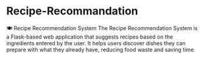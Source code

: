 # Recipe-Recommandation
🍽️ Recipe Recommendation System  The Recipe Recommendation System is a Flask-based web application that suggests recipes based on the ingredients entered by the user. It helps users discover dishes they can prepare with what they already have, reducing food waste and saving time.
